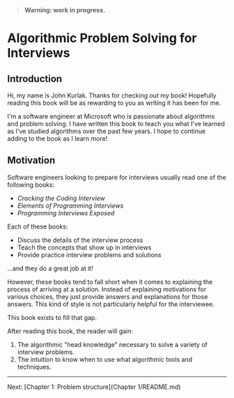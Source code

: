 > **Warning: work in progress.**

# Algorithmic Problem Solving for Interviews

## Introduction

Hi, my name is John Kurlak. Thanks for checking out my book! Hopefully reading this book will be as rewarding to you as writing it has been for me.

I'm a software engineer at Microsoft who is passionate about algorithms and problem solving. I have written this book to teach you what I've learned as I've studied algorithms over the past few years. I hope to continue adding to the book as I learn more!

## Motivation

Software engineers looking to prepare for interviews usually read one of the following books:

* *Cracking the Coding Interview*
* *Elements of Programming Interviews*
* *Programming Interviews Exposed*

Each of these books:

* Discuss the details of the interview process
* Teach the concepts that show up in interviews
* Provide practice interview problems and solutions

...and they do a great job at it!

However, these books tend to fall short when it comes to explaining the process of arriving at a solution. Instead of explaining motivations for various choices, they just provide answers and explanations for those answers. This kind of style is not particularly helpful for the interviewee.

This book exists to fill that gap.

After reading this book, the reader will gain:

1. The algorithmic "head knowledge" necessary to solve a variety of interview problems.
2. The intuition to know when to use what algorithmic tools and techniques.

---

Next: [Chapter 1: Problem structure](Chapter 1/README.md)